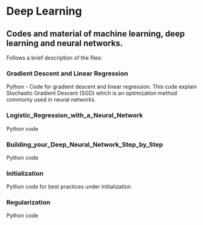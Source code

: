 # Deep Learning

## Codes and material of machine learning, deep learning and neural networks. 

Follows a brief description of the files:

### Gradient Descent and Linear Regression
Python - Code for gradient descent and linear regression. This code explain Stochastic Gradient Descent (SGD) which is an optimization method commonly used in neural networks. 

### Logistic_Regression_with_a_Neural_Network
Python code

### Building_your_Deep_Neural_Network_Step_by_Step
Python code

### Initialization
Python code for best practices under initialization

### Regularization
Python code
